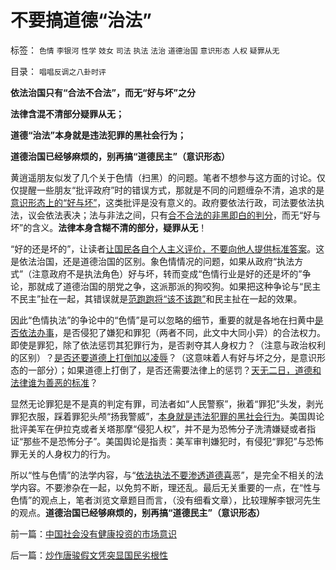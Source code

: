 # 不要搞道德“治法”

标签： `色情` `李银河` `性学` `妓女` `司法` `执法` `法治` `道德治国` `意识形态` `人权` `疑罪从无` 

目录： `唱唱反调之八卦时评`

**依法治国只有“合法不合法”，而无“好与坏”之分**

**法律含混不清部分疑罪从无；**

**道德“治法”本身就是违法犯罪的黑社会行为；**

**道德治国已经够麻烦的，别再搞“道德民主”（意识形态）**



黄逍遥朋友似发了几个关于色情（扫黑）的问题。笔者不想参与这方面的讨论。仅仅提醒一些朋友“批评政府”时的错误方式，那就是不同的问题缠杂不清，追求的是[意识形态上的“好与坏”](../../../2010/6/27/道德自省即为善，道德律人必为恶,道德标榜则为邪.md)，这类批评是没有意义的。政府要依法行政，司法要依法执法，议会依法表决；法与非法之间，只有[合不合法的非黑即白的判分](../../../2009/8/23/法治就是依律一刀切而拒绝中庸枉法！.md)，而无“好与坏”的含义。**法律本身含糊不清的部分，疑罪从无**！

“好的还是坏的”，让读者[让国民各自个人主义评价，不要向他人提供标准答案](../../../2010/5/7/大历史观提供分析过程不提供标准答案.md)。这是依法治国，还是道德治国的区别。象色情情况的问题，如果从政府“执法方式”（注意政府不是执法角色）好与坏，转而变成“色情行业是好的还是坏的”争论，那就成了道德治国的朋党之争，这派那派的狗咬狗。如果把这种争论与“民主不民主”扯在一起，其错误就是[范跑跑将“该不该跑”](../../../2008/6/26/道德治国之范跑跑，郭跳跳，及“奶而优则仕”.md)和民主扯在一起的效果。

因此“色情执法”的争论中的“色情”是可以忽略的细节，重要的就是各地在扫黄中[是否依法办事](../../../2010/5/14/用民主要求政府也要用民主约束自已.md)，是否侵犯了嫌犯和罪犯（两者不同，此文中大同小异）的合法权力。即使是罪犯，除了依法惩罚其犯罪行为，是否剥夺其人身权力？（注意与政治权利的区别）？[是否还要道德上打倒加以凌辱](../../../2010/6/23/“讲道德者”最缺德.md)？（这意味着人有好与坏之分，是意识形态的一部分）；如果道德上打倒了，是否还需要法律上的惩罚？[天无二日，道德和法律谁为善恶的标准](../../../2010/5/27/进化论没有道德的概念；科学没有道德的园地.md)？

显然无论罪犯是不是真的判定有罪，司法者如“人民警察”，揪着“罪犯”头发，剥光罪犯衣服，踩着罪犯头颅“扬我警威”，[本身就是违法犯罪的黑社会行为](../../../2010/3/1/中国需要人权产权清晰的法治吗？.md)。美国舆论批评美军在伊拉克或者关塔那摩“侵犯人权”，并不是为恐怖分子洗清嫌疑或者指证“那些不是恐怖分子”。美国舆论是指责：美军审判嫌犯时，有侵犯“罪犯”与恐怖罪无关的人身权力的行为。

所以“性与色情”的法学内容，与“[依法执法不要渗透道德喜](../../../2009/8/21/古今肃反的道德观之成分决定立场论.md)恶”，是完全不相关的法学内容。不要渗杂在一起，以免剪不断，理还乱。最后无关重要的一点，在“性与色情”的观点上，笔者浏览文章题目而言，（没有细看文章），比较理解李银河先生的观点。**道德治国已经够麻烦的，别再搞“道德民主”（意识形态）**



前一篇：[中国社会没有健康投资的市场意识](../../../2010/7/21/中国社会没有健康投资的市场意识.md)

后一篇：[炒作唐骏假文凭突显国民劣根性](../../../2010/7/21/炒作唐骏假文凭突显国民劣根性.md)